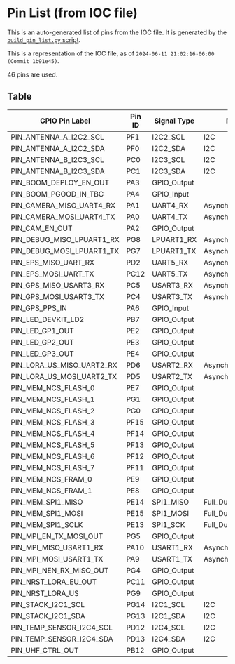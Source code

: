 # Pin List (from IOC file)

This is an auto-generated list of pins from the IOC file. It is generated by the
[`build_pin_list.py` script](generation/build_pin_list.py).

This is a representation of the IOC file, as of `2024-06-11 21:02:16-06:00 (Commit 1b91e45)`.

46 pins are used.

## Table

| GPIO Pin Label            | Pin ID | Signal Type | Mode               | Locked |
|---------------------------|--------|-------------|--------------------|--------|
| PIN_ANTENNA_A_I2C2_SCL    | PF1    | I2C2_SCL    | I2C                | true   |
| PIN_ANTENNA_A_I2C2_SDA    | PF0    | I2C2_SDA    | I2C                | true   |
| PIN_ANTENNA_B_I2C3_SCL    | PC0    | I2C3_SCL    | I2C                |        |
| PIN_ANTENNA_B_I2C3_SDA    | PC1    | I2C3_SDA    | I2C                |        |
| PIN_BOOM_DEPLOY_EN_OUT    | PA3    | GPIO_Output |                    | true   |
| PIN_BOOM_PGOOD_IN_TBC     | PA4    | GPIO_Input  |                    | true   |
| PIN_CAMERA_MISO_UART4_RX  | PA1    | UART4_RX    | Asynchronous       | true   |
| PIN_CAMERA_MOSI_UART4_TX  | PA0    | UART4_TX    | Asynchronous       | true   |
| PIN_CAM_EN_OUT            | PA2    | GPIO_Output |                    | true   |
| PIN_DEBUG_MISO_LPUART1_RX | PG8    | LPUART1_RX  | Asynchronous       | true   |
| PIN_DEBUG_MOSI_LPUART1_TX | PG7    | LPUART1_TX  | Asynchronous       | true   |
| PIN_EPS_MISO_UART_RX      | PD2    | UART5_RX    | Asynchronous       | true   |
| PIN_EPS_MOSI_UART_TX      | PC12   | UART5_TX    | Asynchronous       | true   |
| PIN_GPS_MISO_USART3_RX    | PC5    | USART3_RX   | Asynchronous       | true   |
| PIN_GPS_MOSI_USART3_TX    | PC4    | USART3_TX   | Asynchronous       | true   |
| PIN_GPS_PPS_IN            | PA6    | GPIO_Input  |                    | true   |
| PIN_LED_DEVKIT_LD2        | PB7    | GPIO_Output |                    | true   |
| PIN_LED_GP1_OUT           | PE2    | GPIO_Output |                    | true   |
| PIN_LED_GP2_OUT           | PE3    | GPIO_Output |                    | true   |
| PIN_LED_GP3_OUT           | PE4    | GPIO_Output |                    | true   |
| PIN_LORA_US_MISO_UART2_RX | PD6    | USART2_RX   | Asynchronous       | true   |
| PIN_LORA_US_MOSI_UART2_TX | PD5    | USART2_TX   | Asynchronous       | true   |
| PIN_MEM_NCS_FLASH_0       | PE7    | GPIO_Output |                    | true   |
| PIN_MEM_NCS_FLASH_1       | PG1    | GPIO_Output |                    | true   |
| PIN_MEM_NCS_FLASH_2       | PG0    | GPIO_Output |                    | true   |
| PIN_MEM_NCS_FLASH_3       | PF15   | GPIO_Output |                    | true   |
| PIN_MEM_NCS_FLASH_4       | PF14   | GPIO_Output |                    | true   |
| PIN_MEM_NCS_FLASH_5       | PF13   | GPIO_Output |                    | true   |
| PIN_MEM_NCS_FLASH_6       | PF12   | GPIO_Output |                    | true   |
| PIN_MEM_NCS_FLASH_7       | PF11   | GPIO_Output |                    | true   |
| PIN_MEM_NCS_FRAM_0        | PE9    | GPIO_Output |                    | true   |
| PIN_MEM_NCS_FRAM_1        | PE8    | GPIO_Output |                    | true   |
| PIN_MEM_SPI1_MISO         | PE14   | SPI1_MISO   | Full_Duplex_Master | true   |
| PIN_MEM_SPI1_MOSI         | PE15   | SPI1_MOSI   | Full_Duplex_Master |        |
| PIN_MEM_SPI1_SCLK         | PE13   | SPI1_SCK    | Full_Duplex_Master | true   |
| PIN_MPI_EN_TX_MOSI_OUT    | PG5    | GPIO_Output |                    | true   |
| PIN_MPI_MISO_USART1_RX    | PA10   | USART1_RX   | Asynchronous       | true   |
| PIN_MPI_MOSI_USART1_TX    | PA9    | USART1_TX   | Asynchronous       | true   |
| PIN_MPI_NEN_RX_MISO_OUT   | PG4    | GPIO_Output |                    | true   |
| PIN_NRST_LORA_EU_OUT      | PC11   | GPIO_Output |                    | true   |
| PIN_NRST_LORA_US          | PG9    | GPIO_Output |                    | true   |
| PIN_STACK_I2C1_SCL        | PG14   | I2C1_SCL    | I2C                | true   |
| PIN_STACK_I2C1_SDA        | PG13   | I2C1_SDA    | I2C                | true   |
| PIN_TEMP_SENSOR_I2C4_SCL  | PD12   | I2C4_SCL    | I2C                | true   |
| PIN_TEMP_SENSOR_I2C4_SDA  | PD13   | I2C4_SDA    | I2C                |        |
| PIN_UHF_CTRL_OUT          | PB12   | GPIO_Output |                    | true   |
